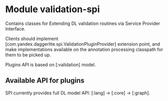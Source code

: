# Module validation-spi

Contains classes for Extending DL validation routines via Service Provider Interface.

Clients should implement [com.yandex.daggerlite.spi.ValidationPluginProvider] extension point,
and make implementations available on the annotation processing classpath for them to be picked up.

Plugins API is based on [:validation] model.

## Available API for plugins

SPI currently provides full DL model API: [:lang] -> [:core] -> [:graph].